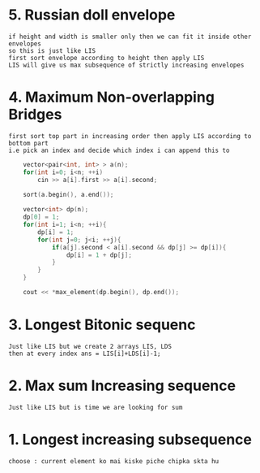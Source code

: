 # 5. Russian doll envelope
	if height and width is smaller only then we can fit it inside other envelopes
	so this is just like LIS
	first sort envelope according to height then apply LIS 
	LIS will give us max subsequence of strictly increasing envelopes


# 4. Maximum Non-overlapping Bridges  
	first sort top part in increasing order then apply LIS according to bottom part
	i.e pick an index and decide which index i can append this to

```c++
	vector<pair<int, int> > a(n);
	for(int i=0; i<n; ++i)
		cin >> a[i].first >> a[i].second;
	
	sort(a.begin(), a.end());

	vector<int> dp(n);
	dp[0] = 1;
	for(int i=1; i<n; ++i){
		dp[i] = 1;
		for(int j=0; j<i; ++j){
			if(a[j].second < a[i].second && dp[j] >= dp[i]){
				dp[i] = 1 + dp[j];
			}
		}
	}

	cout << *max_element(dp.begin(), dp.end());
```


# 3. Longest Bitonic sequenc
	Just like LIS but we create 2 arrays LIS, LDS
	then at every index ans = LIS[i]+LDS[i]-1;

# 2. Max sum Increasing sequence
	Just like LIS but is time we are looking for sum 

# 1. Longest increasing subsequence
	choose : current element ko mai kiske piche chipka skta hu